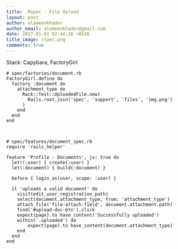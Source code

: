 ```yaml
---
title:  Rspec - File Upload
layout: post
author: alameenkhader
author_email: alameenkhader@gmail.com
date: 2017-01-01 02:44:26 +0530
title_image: rspec.png
comments: true
---
```


Stack: Capybara, FactoryGirl

    # spec/factories/document.rb
    FactoryGirl.define do
      factory :document do
        attachment_type do
          Rack::Test::UploadedFile.new(
            Rails.root.join('spec', 'support', 'files', 'img.png')
          )
        end
      end
    end



    # spec/features/document_spec.rb
    require 'rails_helper'

    feature 'Profile - Documents', js: true do
      let!(:user) { create(:user) }
      let(:document) { build(:document) }

      before { login_as(user, scope: :user) }

      it 'uploads a valid document' do
        visit(edit_user_registration_path)
        select(document.attachment_type, from: 'attachment_type')
        attach_file('file-attach-field', document.attachment.path)
        find('#upload-doc-btn').click
        expect(page).to have_content('Successfully uploaded')
        within('.uploaded') do
            expect(page).to have_content(document.attachment_type)
        end
      end
    end
